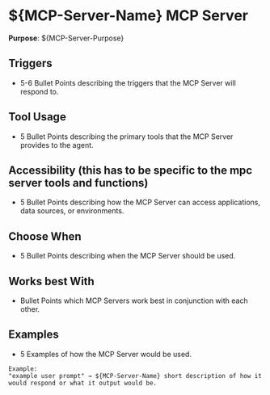 # ${MCP-Server-Name} MCP Server

**Purpose**: ${MCP-Server-Purpose}

## Triggers
- 5-6 Bullet Points describing the triggers that the MCP Server will respond to.

## Tool Usage
- 5 Bullet Points describing the primary tools that the MCP Server provides to the agent.

## Accessibility (this has to be specific to the mpc server tools and functions)
- 5 Bullet Points describing how the MCP Server can access applications, data sources, or environments.

## Choose When
- 5 Bullet Points describing when the MCP Server should be used.

## Works best With
- Bullet Points which MCP Servers work best in conjunction with each other.

## Examples
- 5 Examples of how the MCP Server would be used.
```
Example:
"example user prompt" → ${MCP-Server-Name} short description of how it would respond or what it output would be.
```
